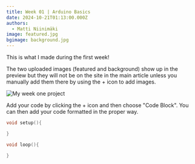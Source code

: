 ```yaml
---
title: Week 01 | Arduino Basics
date: 2024-10-21T01:13:00.000Z
authors:
  - Matti Niinimäki
image: featured.jpg
bgimage: background.jpg
---
```

This is what I made during the first week!

The two uploaded images (featured and background) show up in the preview but they will not be on the site in the main article unless you manually add them there by using the + icon to add images.

![My week one project](featured.jpg)

Add your code by clicking the + icon and then choose "Code Block". You can then add your code formatted in the proper way.

```c
void setup(){

}

void loop(){

}
```
